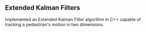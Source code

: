 ## Extended Kalman Filters 

Implemented an Extended Kalman Filter algorithm in C++ capable of tracking a pedestrian's motion in two dimensions.
